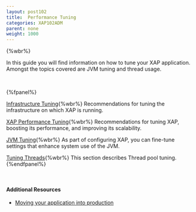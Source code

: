 ```yaml
---
layout: post102
title:  Performance Tuning
categories: XAP102ADM
parent: none
weight: 1000
---
```


{%wbr%}

In this guide you will find information on how to tune your XAP application. Amongst the topics covered are JVM tuning and thread usage.

<br>

{%fpanel%}

[Infrastructure Tuning](./tuning-infrastructure.html){%wbr%}
Recommendations for tuning the infrastructure on which XAP is running.

[XAP Performance Tuning](./tuning-gigaspaces-performance-overview.html){%wbr%}
Recommendations for tuning XAP, boosting its performance, and improving its scalability.

[JVM Tuning](./tuning-java-virtual-machines.html){%wbr%}
As part of configuring XAP, you can fine-tune settings that enhance system use of the JVM.

[Tuning Threads](./tuning-threads-usage.html){%wbr%}
This section describes Thread pool tuning.
{%endfpanel%}

<br>

#### Additional Resources

- [Moving your application into production](/sbp/moving-into-production-checklist.html)